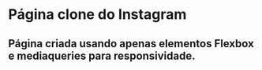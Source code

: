 # Página clone do Instagram
## Página criada usando apenas elementos Flexbox e mediaqueries para responsividade.
